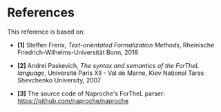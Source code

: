 # References

This reference is based on:

  * **[1]** Steffen Frerix, _Text-orientated Formalization Methods_, Rheinische
    Friedrich-Wilhelms-Universität Bonn, 2018

  * **[2]** Andrei Paskevich, _The syntax and semantics of the ForTheL language_,
    Université Paris XII - Val de Marne, Kiev National Taras Shevchenko
    University, 2007

  * **[3]** The source code of Naproche's ForTheL parser:
    <https://github.com/naproche/naproche>
